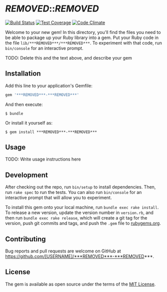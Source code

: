 # ***REMOVED***::***REMOVED***

[![Build Status](https://travis-ci.org/dwilkie/***REMOVED***-***REMOVED***.svg)](https://travis-ci.org/dwilkie/***REMOVED***-***REMOVED***)
[![Test Coverage](https://codeclimate.com/github/dwilkie/***REMOVED***-***REMOVED***/badges/coverage.svg)](https://codeclimate.com/github/dwilkie/***REMOVED***-***REMOVED***/coverage)
[![Code Climate](https://codeclimate.com/github/dwilkie/***REMOVED***-***REMOVED***/badges/gpa.svg)](https://codeclimate.com/github/dwilkie/***REMOVED***-***REMOVED***)

Welcome to your new gem! In this directory, you'll find the files you need to be able to package up your Ruby library into a gem. Put your Ruby code in the file `lib/***REMOVED***/***REMOVED***`. To experiment with that code, run `bin/console` for an interactive prompt.

TODO: Delete this and the text above, and describe your gem

## Installation

Add this line to your application's Gemfile:

```ruby
gem '***REMOVED***-***REMOVED***'
```

And then execute:

    $ bundle

Or install it yourself as:

    $ gem install ***REMOVED***-***REMOVED***

## Usage

TODO: Write usage instructions here

## Development

After checking out the repo, run `bin/setup` to install dependencies. Then, run `rake spec` to run the tests. You can also run `bin/console` for an interactive prompt that will allow you to experiment.

To install this gem onto your local machine, run `bundle exec rake install`. To release a new version, update the version number in `version.rb`, and then run `bundle exec rake release`, which will create a git tag for the version, push git commits and tags, and push the `.gem` file to [rubygems.org](https://rubygems.org).

## Contributing

Bug reports and pull requests are welcome on GitHub at https://github.com/[USERNAME]/***REMOVED***-***REMOVED***.

## License

The gem is available as open source under the terms of the [MIT License](http://opensource.org/licenses/MIT).
